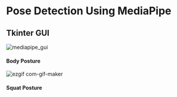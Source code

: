 # Pose Detection Using MediaPipe

## Tkinter GUI
![mediapipe_gui](https://user-images.githubusercontent.com/17081707/187832196-f5ba0cb9-ebd7-4ad4-9ecd-b861cc093443.png)

#### Body Posture
![ezgif com-gif-maker](https://user-images.githubusercontent.com/17081707/187832766-8cb8d91b-bb8c-4ca0-8fe7-c39d759f46d9.gif)

#### Squat Posture


